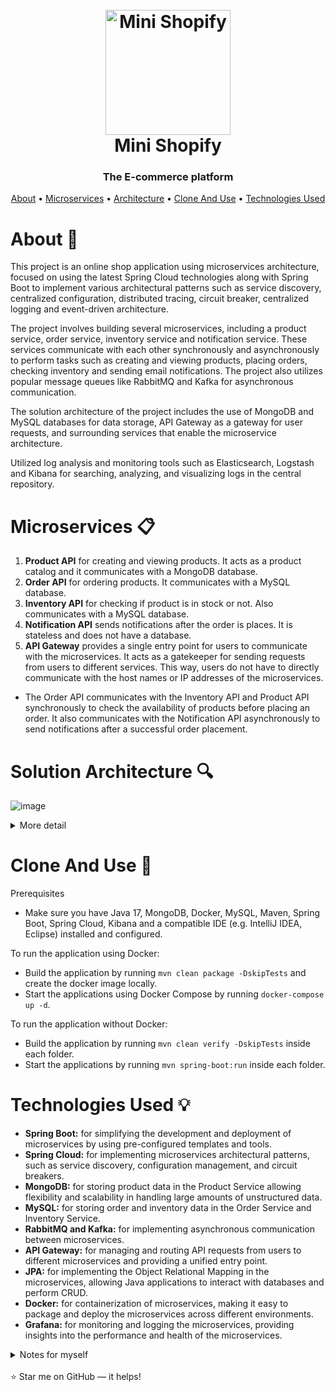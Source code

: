<h1 align="center">
  <br>
  <a href="https://github.com/zoltanvin/mini-shopify"><img src="https://github.com/zoltanvin/mini-shopify/blob/main/assets/logo.png" alt="Mini Shopify" width="200"></a>
  <br>
  Mini Shopify
  <br>
</h1>

<h3 align="center">The E-commerce platform</a></h3>
<p align="center">
  <a href="#about-">About</a> •
  <a href="#microservices-">Microservices</a> •
  <a href="#solution-architecture-">Architecture</a> •
  <a href="#clone-and-use-">Clone And Use</a> •
  <a href="#technologies-used-">Technologies Used</a>
</p>

# About 🚀

This project is an online shop application using microservices architecture, focused on using the latest Spring Cloud technologies along with Spring Boot to implement various architectural patterns such as service discovery, centralized configuration, distributed tracing, circuit breaker, centralized logging and event-driven architecture.

The project involves building several microservices, including a product service, order service, inventory service and notification service. These services communicate with each other synchronously and asynchronously to perform tasks such as creating and viewing products, placing orders, checking inventory and sending email notifications. The project also utilizes popular message queues like RabbitMQ and Kafka for asynchronous communication.

The solution architecture of the project includes the use of MongoDB and MySQL databases for data storage, API Gateway as a gateway for user requests, and surrounding services that enable the microservice architecture.

Utilized log analysis and monitoring tools such as Elasticsearch, Logstash and Kibana for searching, analyzing, and visualizing logs in the central repository.

# Microservices 📋

1. **Product API** for creating and viewing products. It acts as a product catalog and it communicates with a MongoDB database.
2. **Order API** for ordering products. It communicates with a MySQL database.
3. **Inventory API** for checking if product is in stock or not. Also communicates with a MySQL database.
4. **Notification API** sends notifications after the order is places. It is stateless and does not have a database.
5. **API Gateway** provides a single entry point for users to communicate with the microservices. It acts as a gatekeeper for sending requests from users to different services. This way, users do not have to directly communicate with the host names or IP addresses of the microservices.

- The Order API communicates with the Inventory API and Product API synchronously to check the availability of products before placing an order. It also communicates with the Notification API asynchronously to send notifications after a successful order placement.

# Solution Architecture 🔍

![image](https://github.com/zoltanvin/mini-shopify/blob/main/assets/high_level_architecture.png)


<details>
  <summary>More detail</summary>

  ![image](https://github.com/zoltanvin/mini-shopify/blob/main/assets/logical_architecture.png)

</details>

# Clone And Use 🔨

Prerequisites

- Make sure you have Java 17, MongoDB, Docker, MySQL, Maven, Spring Boot, Spring Cloud, Kibana and a compatible IDE (e.g. IntelliJ IDEA, Eclipse) installed and configured.

To run the application using Docker:

- Build the application by running `mvn clean package -DskipTests` and create the docker image locally.
- Start the applications using Docker Compose by running `docker-compose up -d`.

To run the application without Docker:

- Build the application by running `mvn clean verify -DskipTests` inside each folder.
- Start the applications by running `mvn spring-boot:run` inside each folder.

# Technologies Used 💡

- **Spring Boot:** for simplifying the development and deployment of microservices by using pre-configured templates and tools.
- **Spring Cloud:** for implementing microservices architectural patterns, such as service discovery, configuration management, and circuit breakers.
- **MongoDB:** for storing product data in the Product Service allowing flexibility and scalability in handling large amounts of unstructured data.
- **MySQL:** for storing order and inventory data in the Order Service and Inventory Service.
- **RabbitMQ and Kafka:** for implementing asynchronous communication between microservices.
- **API Gateway:** for managing and routing API requests from users to different microservices and providing a unified entry point.
- **JPA:** for implementing the Object Relational Mapping in the microservices, allowing Java applications to interact with databases and perform CRUD.
- **Docker:** for containerization of microservices, making it easy to package and deploy the microservices across different environments.
- **Grafana:** for monitoring and logging the microservices, providing insights into the performance and health of the microservices.

<details>
  <summary>Notes for myself</summary>
docker run --name product-api -p 27017:27017 mongo

docker run --name order-api -p 5432:5432 -e POSTGRES_USER=root -e POSTGRES_PASSWORD=admin -d postgres

docker run --name inventory-api -p 3306:3306 -e MYSQL_ROOT_PASSWORD=pwd -e MYSQL_USER=admin -d mysql
docker exec -it inventory-api  mysql -uroot -p
CREATE USER 'admin'@'172.17.0.1' IDENTIFIED BY 'pwd';
GRANT ALL PRIVILEGES ON *.* TO 'admin'@'172.17.0.1' WITH GRANT OPTION;
flush privileges;
exit

docker run -p 8080:8080 -e KEYCLOAK_ADMIN=admin -e KEYCLOAK_ADMIN_PASSWORD=admin quay.io/keycloak/keycloak:21.1.0 start-dev

docker run --name zipkin -d -p 9411:9411 openzipkin/zipkin

docker compose up -d //for the kafka

//cmd cd into api-gateway and docker build -t api-gateway .

cmd docker login registry.hub.docker.com
mvn clean compile jib:build //pushing all apis to docker

docker commit grafana 0145136798/grafana
docker push 0145136798/grafana
docker run -p 27017:27017 --name product-api-mongo 0145136798/product-api-mongo
docker run -p 27017:27017 --name product-api-data -v mongodb_data:/data/db mongo
works fine

http://localhost:8080/discovery-server
http://localhost:8761/
http://localhost:4000/actuator/health
http://localhost:9411/zipkin/
http://localhost:9090/
http://localhost:3000/

</details>

</br>
⭐ Star me on GitHub — it helps!
